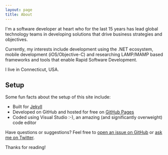 ```yaml
---
layout: page
title: About
---
```


I'm a software developer at heart who for the last 15 years has lead global technology teams in developing solutions that drive business strategies and objectives.

Currently, my interests include development using the .NET ecosystem, mobile development (iOS/Objective-C) and researching LAMP/MAMP based frameworks and tools that enable Rapid Software Development.

I live in Connecticut, USA.

## Setup

Some fun facts about the setup of this site include:

* Built for [Jekyll](http://jekyllrb.com)
* Developed on GitHub and hosted for free on [GitHub Pages](https://pages.github.com)
* Coded using Visual Studio :-), an amazing (and significantly overweight) code editor

Have questions or suggestions? Feel free to [open an issue on GitHub](https://github.com/pernalin/issues/new) or [ask me on Twitter](https://twitter.com/pernalin).

Thanks for reading!